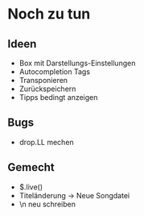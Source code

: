 # Noch zu tun


## Ideen

* Box mit Darstellungs-Einstellungen
* Autocompletion Tags
* Transponieren
* Zurückspeichern
* Tipps bedingt anzeigen

## Bugs

* drop.LL mechen

## Gemecht

* $.live()
* Titeländerung -> Neue Songdatei
* \n neu schreiben
